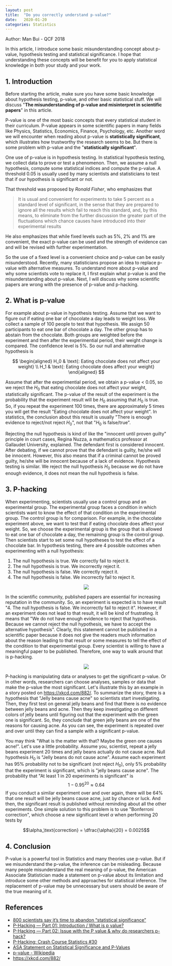 ```yaml
---
layout: post
title:  "Do you correctly understand p-value?"
date:   2020-01-20
categories: Statistics
---
```

Author: Man Bui - QCF 2018

In this article, I introduce some basic misunderstanding concept about p-value, hypothesis testing and statistical significance. I hope that understanding these concepts will be benefit for you to apply statistical knowledge in both your study and your work.

## 1. Introduction
Before starting the article, make sure you have some basic knowledge about hypothesis testing, p-value, and other basic statistical stuff. We will discuss "**The misunderstanding of p-value and misinterpret in scientific papers**" in this article.

P-value is one of the most basic concepts that every statistical student in their curriculum. P-value appears in some scientific papers in many fields like Physics, Statistics, Economics, Finance, Psychology, etc. Another word we will encounter when reading about p-value is **statistically significant**, which illustrates how trustworthy the research seems to be. But there is some problem with p-value and the "**statistically significant**".  

One use of p-value is in hypothesis testing. In statistical hypothesis testing, we collect data to prove or test a phenomenon. Then, we assume a null hypothesis, compute some statistical indices and compute the p-value. A threshold 0.05 is usually used by many scientists and statisticians to test that if our hypothesis is significant or not. 

That threshold was proposed by *Ronald Fisher*, who emphasizes that 

>It is usual and convenient for experiments to take 5 percent as a standard level of significant, in the sense that they are prepared to ignore all the results which fail to reach this standard, and, by this means, to eliminate from the further discussion the greater part of the fluctuations which chance causes have introduced into their experimental results

He also emphasizes that while fixed levels such as 5%, 2% and 1% are convenient, the exact p-value can be used and the strength of evidence can and will be revised with further experimentation.

So the use of a fixed level is a convenient choice and p-value can be easily misunderstood. Recently, many statisticians propose an idea to replace p-value with alternative measures. To understand more about p-value and why some scientists vote to replace it, I first explain what p-value is and the misunderstanding about p-value. Next, I will discuss why some scientific papers are wrong with the presence of p-value and p-hacking.

## 2. What is p-value
For example about p-value in hypothesis testing. Assume that we want to figure out if eating one bar of chocolate a day leads to weight loss. We collect a sample of 100 people to test that hypothesis. We assign 50 participants to eat one bar of chocolate a day. The other group has to abstain from the chocolate. Both groups are weighted before the experiment and then after the experimential period, their weight change is compared. The confidence level is 5%. So our null and alternative hypothesis is

$$
\begin{aligned}
H_0 & \text{: Eating chocolate does not affect your weight} \\
H_1 &  \text{: Eating chocolate does affect your weight}
\end{aligned}
$$

Assume that after the experimential period, we obtain a p-value < 0.05, so we reject the $H_0$ that eating chocolate does not affect your weight, statistically significant. The p-value of the result of the experiment is the probability that the experiment result will be $H_0$ assuming that $H_0$ is true. So, if you repeat the experiment 100 times, there are approximately 5 times you will get the result "Eating chocolate does not affect your weight". In statistics, the conclusion about this result is usually "There is enough evidence to reject/not reject $H_0$", not that "$H_0$ is false/true".

Rejecting the null hypothesis is kind of like the "innocent until proven guilty" principle in court cases, Regina Nuzza, a mathematics professor at Gallaudet University, explained. The defendant first is considered innocent. After debating, if we cannot prove that the defendant is guilty, he/she will be innocent. However, this also means that if a criminal cannot be proved guilty, he/she will be innocent because of a lack of evidence. Hypothesis testing is similar. We reject the null hypothesis $H_0$ because we do not have enough evidence, it does not mean the null hypothesis is false.

## 3. P-hacking
When experimenting, scientists usually use a control group and an experimental group. The experimental group faces a condition in which scientists want to know the effect of that condition on the experimental group. The control group is for comparison. For example, in the chocolate experiment above, we want to test that if eating chocolate does affect your weight. So, we choose the experimental group is the group that is allowed to eat one bar of chocolate a day, the remaining group is the control group. Then scientists start to set some null hypotheses to test the effect of a chocolate bar. In hypothesis testing, there are 4 possible outcomes when experimenting with a null hypothesis:
1. The null hypothesis is true. We correctly fail to reject it.
2. The null hypothesis is true. We incorrectly reject it.
3. The null hypothesis is false. We correctly reject it.
4. The null hypothesis is false. We incorrectly fail to reject it.

<p align="center">
  <img src="hypothesis.png">
</p>

In the scientific community, published papers are essential for increasing reputation in the community. So, an experiment is expected is to have result "4. The null hypothesis is false. We incorrectly fail to reject it". However, if an experiment does not lead to that result, it will be kind of frustrating. It means that "We do not have enough evidence to reject that hypothesis. Because we cannot reject the null hypothesis, we have to accept the alternative hypothesis". Clearly, this statement cannot be published in a scientific paper because it does not give the readers much information about the reason leading to that result or some measures to tell the effect of the condition to that experimental group. Every scientist is willing to have a meaningful paper to be published. Therefore, one way to walk around that is p-hacking.

<p align="center">
  <img src="significant.png">
</p>

P-hacking is manipulating data or analyses to get the significant p-value. Or in other words, researchers can choose analyses, samples or data that make the p-value the most significant. Let's illustrate this by an example in a story posted on https://xkcd.com/882/. To summarize the story, there is a hypothesis that "Jelly beans cause acne" so scientists start investigating. Then, they first test on general jelly beans and find that there is no evidence between jelly beans and acne. Then they keep investigating on different colors of jelly beans until figuring out that the experiment with the green one is significant. So, they conclude that green jelly beans are one of the reasons for causing acne. As you can see, the experiment is repeated over and over until they can find a sample with a significant p-value.

You may think "What is the matter with that? Maybe the green one causes acne!". Let's use a little probability. Assume you, scientist, repeat a jelly beans experiment 20 times and jelly beans actually do not cause acne. Null hypothesis $H_0$ is "Jelly beans do not cause acne". Assume each experiment has 95% probability not to be significant (not reject $H_0$), only 5% probability that the experiment is significant, which is "jelly beans cause acne". The probability that "At least 1 in 20 experiments is significant" is
$$1 - 0.95^20 \approx 0.64$$
If you conduct a similar experiment over and over again, there will be 64% that one result will be jelly beans cause acne, just by chance or luck. And then, the significant result is published without reminding about all the other experiments. One simple solution to this problem is to use "Bonferroni correction", which choose a new significant level $\alpha$ when performing 20 tests by

$$\alpha_\text{correction} = \dfrac{\alpha}{20} = 0.0025$$

## 4. Conclusion
P-value is a powerful tool in Statistics and many theories use p-value. But if we misunderstand the p-value, the inference can be misleading. Because many people misunderstand the real meaning of p-value, the American Associate Statistician made a statement on p-value about its limitation and introduce some other methods and approaches for statistical inference. The replacement of p-value may be unnecessary but users should be aware of the true meaning of it. 

## References
- [800 scientists say it’s time to abandon “statistical significance”](https://www.vox.com/latest-news/2019/3/22/18275913/statistical-significance-p-values-explained?fbclid=IwAR039aniJd0k_ygCtOWJKUEk1KvSmx7Az9QoghQqhj5Zo0IAtbe4H_GY8Qw])
- [P-Hacking — Part 01: Introduction / What is p value?](https://medium.com/@i.pamuditha/p-hacking-part-01-introduction-what-is-p-value-7b78d2b3484)
- [P-Hacking — Part 02: Issue with the P value \& why do researchers p-hack?](https://medium.com/@i.pamuditha/p-hacking-part-02-issue-with-the-p-value-why-do-researchers-p-hack-69866058848f)
- [P-Hacking: Crash Course Statistics #30](https://www.youtube.com/watch?v=Gx0fAjNHb1M&t)
- [ASA Statement on Statistical Significance and P-Values](https://amstat.tandfonline.com/doi/pdf/10.1080/00031305.2016.1154108)
- [p-value - Wikipedia](https://en.wikipedia.org/wiki/P-value)
- https://xkcd.com/882/
